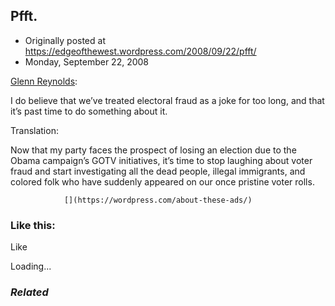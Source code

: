 ## Pfft.

 * Originally posted at https://edgeofthewest.wordpress.com/2008/09/22/pfft/
 * Monday, September 22, 2008

[Glenn Reynolds](http://www.pajamasmedia.com/instapundit/archives2/024709.php):

I do believe that we’ve treated electoral fraud as a joke for too long, and that it’s past time to do something about it.

Translation:

Now that my party faces the prospect of losing an election due to the Obama campaign’s GOTV initiatives, it’s time to stop laughing about voter fraud and start investigating all the dead people, illegal immigrants, and colored folk who have suddenly appeared on our once pristine voter rolls.
		

			

				[](https://wordpress.com/about-these-ads/)
				

					
				

			

		

### Like this:

Like

 
Loading...

[]()

### _Related_

